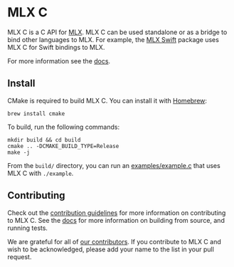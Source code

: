 # MLX C

MLX C is a C API for [MLX](https://github.com/ml-explore/mlx). MLX C can be
used standalone or as a bridge to bind other languages to MLX. For example,
the [MLX Swift](https://github.com/ml-explore/mlx-swift/) package uses MLX C
for Swift bindings to MLX.

For more information see the [docs](https://ml-explore.github.io/mlx-c).

## Install

CMake is required to build MLX C. You can install it with [Homebrew](https://brew.sh/):

```shell
brew install cmake
```

To build, run the following commands:

```shell
mkdir build && cd build
cmake .. -DCMAKE_BUILD_TYPE=Release
make -j
```

From the `build/` directory, you can run an [examples/example.c](example)
that uses MLX C with `./example`.

## Contributing 

Check out the [contribution guidelines](CONTRIBUTING.md) for more information
on contributing to MLX C. See the
[docs](https://ml-explore.github.io/mlx/build/html/install.html) for more
information on building from source, and running tests.

We are grateful for all of [our
contributors](ACKNOWLEDGMENTS.md#Individual-Contributors). If you contribute
to MLX C and wish to be acknowledged, please add your name to the list in your
pull request.
